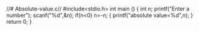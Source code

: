 //# Absolute-value.c//
#include<stdio.h>
int main ()
{
    int n;
    printf("Enter a number");
    scanf("%d",&n);
    if(n<0)
    n=-n;
    {
        printf("absolute value=%d",n);
    }
    return 0;
}
